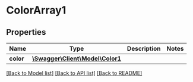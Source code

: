 # ColorArray1

## Properties
Name | Type | Description | Notes
------------ | ------------- | ------------- | -------------
**color** | [**\Swagger\Client\Model\Color1**](Color1.md) |  | 

[[Back to Model list]](../../README.md#documentation-for-models) [[Back to API list]](../../README.md#documentation-for-api-endpoints) [[Back to README]](../../README.md)

